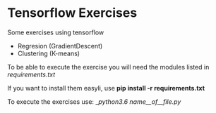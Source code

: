 # Tensorflow Exercises
Some exercises using tensorflow

- Regresion (GradientDescent)
- Clustering (K-means)


To be able to execute the exercise you will need the modules listed in _requirements.txt_

If you want to install them easyli, use __pip install -r requirements.txt__

To execute the exercises use:
__python3.6 _name__of__file.py__
